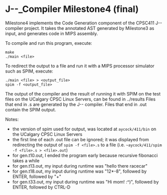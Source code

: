 # J--_Compiler Milestone4 (final)

Milestone4 implements the Code Generation component of the CPSC411 J-- compiler project.
It takes the annotated AST generated by Milestone3 as input, and generates code in MIPS assembly.

To compile and run this program, execute:

    make
    ./main <file>

To redirect the output to a file and run it with a MIPS processor simulator such as SPIM, execute:

    ./main <file> > <output_file>
    spim -f <output_file>

The output of the compiler and the result of running it with SPIM on the test files on the UCalgary CPSC Linux Servers, can be found in ../results
Files that end in .s are generated by the J-- compiler.
Files that end in .out contain the SPIM output.

Notes:
- the version of spim used for output, was located at `aycock/411/bin` on the UCalgary CPSC Linux Servers
- the first line of each .out file can be ignored; it was displayed from redirecting the output of `spim -f <file>.s` to a file (i.e. `~aycock/411/spim -f <file>.s > <file>.out`)
- for gen.t10.out, I ended the program early because recursive fibonacci takes a while
- for gen.t13.out, my input during runtime was "hello there racecar"
- for gen.t18.out, my input during runtime was "12*-8", followed by ENTER, followed by "+"
- for gen.t33.out, my input during runtime was "Hi mom! :^)", followed by ENTER, followed by CTRL-D
